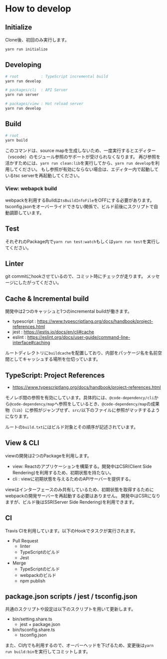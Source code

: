# How to develop

## Initialize

Clone後、初回のみ実行します。

```sh
yarn run initialize
```

## Developing

```sh
# root          : TypeScript incremental build
yarn run develop

# packages/cli  : API Server
yarn run server

# packages/view : Hot reload server
yarn run develop
```

## Build

```sh
# root
yarn build
```

このコマンドは、source mapを生成しないため、一度実行するとエディター（vscode）のモジュール参照のサポートが受けられなくなります。
再び参照を活かすためには、`yarn run clean:lib`を実行してから、`yarn run develop`を利用してください。
もし参照が有効にならない場合は、エディター内で起動しているtsc serverを再起動してください。

### View: webapck build

webpackを利用するBuildは`tsBuildInfoFile`をOFFにする必要があります。
tsconfig.jsonをオーバーライドできない関係で、ビルド前後にスクリプトで自動調節しています。

## Test

それぞれのPackage内で`yarn run test:watch`もしくは`yarn run test`を実行してください。

## Linter

git commitにhookさせているので、コミット時にチェックが走ります。
メッセージにしたがってください。

## Cache & Incremental build

開発中は2つのキャッシュと1つのincremental buildが働きます。

* typescript : https://www.typescriptlang.org/docs/handbook/project-references.html
* jest       : https://jestjs.io/docs/en/cli#cache
* eslint     : https://eslint.org/docs/user-guide/command-line-interface#caching

ルートディレクトリに`buildcache`を配置しており、内部をパッケージ名を名前空間としてキャッシュする場所を仕切っています。

## TypeScript: Project References

* https://www.typescriptlang.org/docs/handbook/project-references.html

モノレポ間の参照を有効にしています。具体的には、`@code-dependency/cli`から`@code-dependency/map`へ参照をしているとき、`@code-dependency/map`の成果物（`lib`）に参照がジャンプせず、`src/`以下のファイルに参照がマッチするようになります。

ルートの`build.txt`にはビルド対象とその順序が記述されています。

## View & CLI

viewの開発は2つのPackageを利用します。

* view: Reactのアプリケーションを構築する。開発中はCSR(Client Side Rendering)を利用するため、初期状態を持たない。
* cli : viewに初期状態を与えるためのAPIサーバーを提供する。

viewはインターフェースのみ共有しているため、初期状態を取得するためにwebpackの開発サーバーを再起動する必要はありません。
開発中はCSRになりますが、ビルド後はSSR(Server Side Rendering)を利用できます。

## CI

Travis CIを利用しています。以下のHookでタスクが実行されます。

* Pull Request
    * linter
    * TypeScriptのビルド
    * Jest
* Merge
    * TypeScriptのビルド
    * webpackのビルド
    * npm publish

## package.json scripts / jest / tsconfig.json

共通のスクリプトや設定は以下のスクリプトを用いて更新します。

* bin/setting.share.ts
  * jest + package.json
* bin/tsconfig.share.ts
  * tsconfig.json

また、CI内でも利用するので、オーバーヘッドを下げるため、変更後は`yarn run build:bin`を実行してコミットします。
